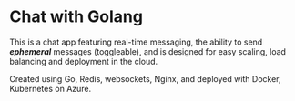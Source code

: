 # Chat with Golang

This is a chat app featuring real-time messaging, the ability to send ***ephemeral*** messages (toggleable), and is designed for easy scaling, load balancing and
deployment in the cloud. 

Created using Go, Redis, websockets, Nginx, and deployed with Docker, Kubernetes on Azure.
